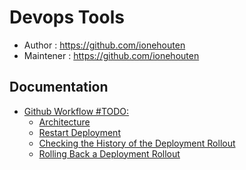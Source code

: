 # Devops Tools

- Author : https://github.com/ionehouten
- Maintener : https://github.com/ionehouten

## Documentation 


- [Github Workflow #TODO:](Docs/Github/README.MD)
    - [Architecture](Docs/Github/README.MD)
    - [Restart Deployment](Docs/Github/README.MD)
    - [Checking the History of the Deployment Rollout](Docs/Github/README.MD)
    - [Rolling Back a Deployment Rollout](Docs/Github/README.MD)




